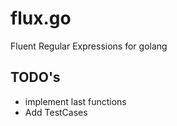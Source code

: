 # flux.go
Fluent Regular Expressions for golang

## TODO's

   * implement last functions
   * Add TestCases